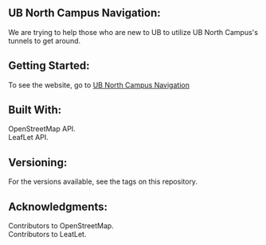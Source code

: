 **UB North Campus Navigation:**
-------------------------------
We are trying to help those who are new to UB to utilize UB North Campus's tunnels to get around.

**Getting Started:**
--------------------
To see the website, go to [UB North Campus Navigation](https://www-student.cse.buffalo.edu/CSE442-542/2020-spring/cse-442t/)

**Built With:**
----------------
OpenStreetMap API.  
LeafLet API.  

**Versioning:**
----------------
For the versions available, see the tags on this repository.

**Acknowledgments:**
---------------------
Contributors to OpenStreetMap.  
Contributors to LeatLet.

